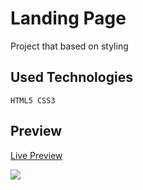 # Landing Page

Project that based on styling

## Used Technologies

```
HTML5 CSS3
```

## Preview

[Live Preview](https://landingg-page.netlify.app/)

<img src="https://user-images.githubusercontent.com/109925130/225707022-9df20464-6123-4523-b0bf-7baaa32448d4.gif" >
